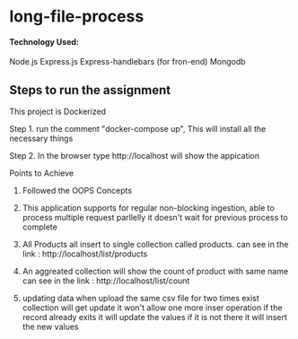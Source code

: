 # long-file-process

#### Technology Used:

Node.js
Express.js
Express-handlebars (for fron-end)
Mongodb

## Steps to run the assignment

This project is Dockerized 

Step 1. run the comment "docker-compose up", This will install all the necessary things

Step 2. In the browser type http://localhost will show the appication

Points to Achieve

1. Followed the OOPS Concepts

2. This application supports for regular non-blocking ingestion, able to process multiple request parllelly it doesn't wait for previous process to complete

3. All Products all insert to single collection called products. can see in the 
link : http://localhost/list/products

4. An aggreated collection will show the count of product with same name can see in the
link : http://localhost/list/count

5. updating data when upload the same csv file for two times exist collection will get update it won't allow one more inser operation if the record already exits it will update the values if it is not there it will insert the new values
